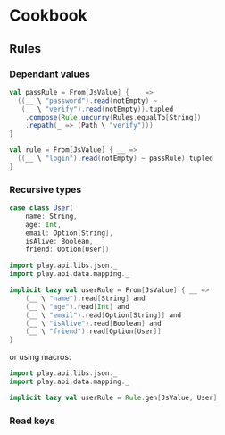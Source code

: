 # Cookbook

## Rules

### Dependant values

```scala
val passRule = From[JsValue] { __ =>
  ((__ \ "password").read(notEmpty) ~
   (__ \ "verify").read(notEmpty)).tupled
    .compose(Rule.uncurry(Rules.equalTo[String])
    .repath(_ => (Path \ "verify")))
}

val rule = From[JsValue] { __ =>
  ((__ \ "login").read(notEmpty) ~ passRule).tupled
}
```

### Recursive types

```scala
case class User(
	name: String,
	age: Int,
	email: Option[String],
	isAlive: Boolean,
	friend: Option[User])
```

```scala
import play.api.libs.json._
import play.api.data.mapping._

implicit lazy val userRule = From[JsValue] { __ =>
	(__ \ "name").read[String] and
	(__ \ "age").read[Int] and
	(__ \ "email").read[Option[String]] and
	(__ \ "isAlive").read[Boolean] and
	(__ \ "friend").read[Option[User]]
}
```

or using macros:

```scala
import play.api.libs.json._
import play.api.data.mapping._

implicit lazy val userRule = Rule.gen[JsValue, User]
```

### Read keys